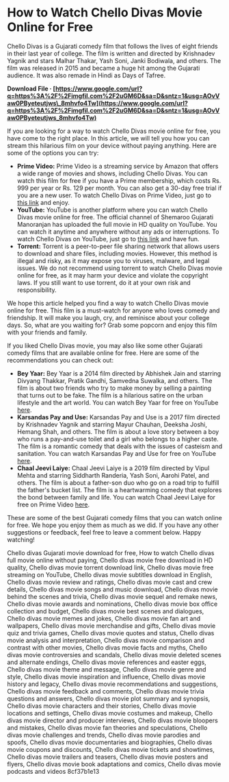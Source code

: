 
 
# How to Watch Chello Divas Movie Online for Free
 
Chello Divas is a Gujarati comedy film that follows the lives of eight friends in their last year of college. The film is written and directed by Krishnadev Yagnik and stars Malhar Thakar, Yash Soni, Janki Bodiwala, and others. The film was released in 2015 and became a huge hit among the Gujarati audience. It was also remade in Hindi as Days of Tafree.
 
**Download File · [https://www.google.com/url?q=https%3A%2F%2Fimgfil.com%2F2uGM6D&sa=D&sntz=1&usg=AOvVaw0PByeteutjws\_8mhvfo4Tw](https://www.google.com/url?q=https%3A%2F%2Fimgfil.com%2F2uGM6D&sa=D&sntz=1&usg=AOvVaw0PByeteutjws_8mhvfo4Tw)**


 
If you are looking for a way to watch Chello Divas movie online for free, you have come to the right place. In this article, we will tell you how you can stream this hilarious film on your device without paying anything. Here are some of the options you can try:
 
- **Prime Video:** Prime Video is a streaming service by Amazon that offers a wide range of movies and shows, including Chello Divas. You can watch this film for free if you have a Prime membership, which costs Rs. 999 per year or Rs. 129 per month. You can also get a 30-day free trial if you are a new user. To watch Chello Divas on Prime Video, just go to [this link](https://www.primevideo.com/detail/Chhello-Divas---A-New-Beginning/0HX67AY3EHTCHZ7862LZE0HIC2) and enjoy.
- **YouTube:** YouTube is another platform where you can watch Chello Divas movie online for free. The official channel of Shemaroo Gujarati Manoranjan has uploaded the full movie in HD quality on YouTube. You can watch it anytime and anywhere without any ads or interruptions. To watch Chello Divas on YouTube, just go to [this link](https://www.youtube.com/watch?v=rJHsafM32Bk) and have fun.
- **Torrent:** Torrent is a peer-to-peer file sharing network that allows users to download and share files, including movies. However, this method is illegal and risky, as it may expose you to viruses, malware, and legal issues. We do not recommend using torrent to watch Chello Divas movie online for free, as it may harm your device and violate the copyright laws. If you still want to use torrent, do it at your own risk and responsibility.

We hope this article helped you find a way to watch Chello Divas movie online for free. This film is a must-watch for anyone who loves comedy and friendship. It will make you laugh, cry, and reminisce about your college days. So, what are you waiting for? Grab some popcorn and enjoy this film with your friends and family.
  
If you liked Chello Divas movie, you may also like some other Gujarati comedy films that are available online for free. Here are some of the recommendations you can check out:

- **Bey Yaar:** Bey Yaar is a 2014 film directed by Abhishek Jain and starring Divyang Thakkar, Pratik Gandhi, Samvedna Suwalka, and others. The film is about two friends who try to make money by selling a painting that turns out to be fake. The film is a hilarious satire on the urban lifestyle and the art world. You can watch Bey Yaar for free on YouTube [here](https://www.youtube.com/watch?v=6o9xG6bCJok).
- **Karsandas Pay and Use:** Karsandas Pay and Use is a 2017 film directed by Krishnadev Yagnik and starring Mayur Chauhan, Deeksha Joshi, Hemang Shah, and others. The film is about a love story between a boy who runs a pay-and-use toilet and a girl who belongs to a higher caste. The film is a romantic comedy that deals with the issues of casteism and sanitation. You can watch Karsandas Pay and Use for free on YouTube [here](https://www.youtube.com/watch?v=8lFfss1oXl4).
- **Chaal Jeevi Laiye:** Chaal Jeevi Laiye is a 2019 film directed by Vipul Mehta and starring Siddharth Randeria, Yash Soni, Aarohi Patel, and others. The film is about a father-son duo who go on a road trip to fulfill the father's bucket list. The film is a heartwarming comedy that explores the bond between family and life. You can watch Chaal Jeevi Laiye for free on Prime Video [here](https://www.primevideo.com/detail/Chaal-Jeevi-Laiye/0PQZQ0YVH5GZLZ7VW5Y8F5YK3D).

These are some of the best Gujarati comedy films that you can watch online for free. We hope you enjoy them as much as we did. If you have any other suggestions or feedback, feel free to leave a comment below. Happy watching!
 
Chello divas Gujarati movie download for free,  How to watch Chello divas full movie online without paying,  Chello divas movie free download in HD quality,  Chello divas movie torrent download link,  Chello divas movie free streaming on YouTube,  Chello divas movie subtitles download in English,  Chello divas movie review and ratings,  Chello divas movie cast and crew details,  Chello divas movie songs and music download,  Chello divas movie behind the scenes and trivia,  Chello divas movie sequel and remake news,  Chello divas movie awards and nominations,  Chello divas movie box office collection and budget,  Chello divas movie best scenes and dialogues,  Chello divas movie memes and jokes,  Chello divas movie fan art and wallpapers,  Chello divas movie merchandise and gifts,  Chello divas movie quiz and trivia games,  Chello divas movie quotes and status,  Chello divas movie analysis and interpretation,  Chello divas movie comparison and contrast with other movies,  Chello divas movie facts and myths,  Chello divas movie controversies and scandals,  Chello divas movie deleted scenes and alternate endings,  Chello divas movie references and easter eggs,  Chello divas movie theme and message,  Chello divas movie genre and style,  Chello divas movie inspiration and influence,  Chello divas movie history and legacy,  Chello divas movie recommendations and suggestions,  Chello divas movie feedback and comments,  Chello divas movie trivia questions and answers,  Chello divas movie plot summary and synopsis,  Chello divas movie characters and their stories,  Chello divas movie locations and settings,  Chello divas movie costumes and makeup,  Chello divas movie director and producer interviews,  Chello divas movie bloopers and mistakes,  Chello divas movie fan theories and speculations,  Chello divas movie challenges and trends,  Chello divas movie parodies and spoofs,  Chello divas movie documentaries and biographies,  Chello divas movie coupons and discounts,  Chello divas movie tickets and showtimes,  Chello divas movie trailers and teasers,  Chello divas movie posters and flyers,  Chello divas movie book adaptations and comics,  Chello divas movie podcasts and videos
 8cf37b1e13
 
